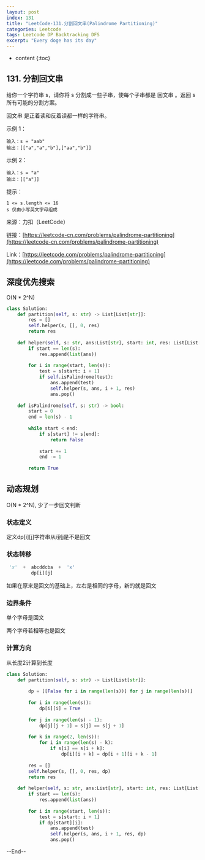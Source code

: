 ```yaml
---
layout: post
index: 131
title: "LeetCode-131.分割回文串(Palindrome Partitioning)"
categories: Leetcode
tags: Leetcode DP Backtracking DFS
excerpt: "Every doge has its day"
---
```


* content
{:toc}

## 131. 分割回文串

给你一个字符串 s，请你将 s 分割成一些子串，使每个子串都是 回文串 。返回 s 所有可能的分割方案。

回文串 是正着读和反着读都一样的字符串。

示例 1：

```
输入：s = "aab"
输出：[["a","a","b"],["aa","b"]]
```

示例 2：

```
输入：s = "a"
输出：[["a"]]
```

提示：

```
1 <= s.length <= 16
s 仅由小写英文字母组成
```

来源：力扣（LeetCode）

链接：[https://leetcode-cn.com/problems/palindrome-partitioning](https://leetcode-cn.com/problems/palindrome-partitioning)

Link：[https://leetcode.com/problems/palindrome-partitioning](https://leetcode.com/problems/palindrome-partitioning)

## 深度优先搜索

O(N * 2^N)

```python
class Solution:
    def partition(self, s: str) -> List[List[str]]:
        res = []
        self.helper(s, [], 0, res)
        return res
        
    def helper(self, s: str, ans:List[str], start: int, res: List[List[str]]):
        if start == len(s):
            res.append(list(ans))
        
        for i in range(start, len(s)):
            test = s[start: i + 1]
            if self.isPalindrome(test):
                ans.append(test)
                self.helper(s, ans, i + 1, res)
                ans.pop()
        
    def isPalindrome(self, s: str) -> bool:
        start = 0
        end = len(s) - 1
        
        while start < end:
            if s[start] != s[end]:
                return False
            
            start += 1
            end -= 1
            
        return True
```

## 动态规划

O(N * 2^N), 少了一步回文判断

### 状态定义

定义dp[i][j]字符串从i到j是不是回文

### 状态转移

```python     
 'x'  +  abcddcba  +  'x'
         dp[i][j]
```

如果在原来是回文的基础上，左右是相同的字母，新的就是回文

### 边界条件

单个字母是回文

​两个字母若相等也是回文

### 计算方向

从长度2计算到长度

```python
class Solution:
    def partition(self, s: str) -> List[List[str]]:
        
        dp = [[False for i in range(len(s))] for j in range(len(s))]
        
        for i in range(len(s)):
            dp[i][i] = True
            
        for j in range(len(s) - 1):
            dp[j][j + 1] = s[j] == s[j + 1]
            
        for k in range(2, len(s)):
            for i in range(len(s) - k):
                if s[i] == s[i + k]:
                    dp[i][i + k] = dp[i + 1][i + k - 1]
        
        res = []
        self.helper(s, [], 0, res, dp)
        return res
            
    def helper(self, s: str, ans:List[str], start: int, res: List[List[str]], dp: List[List[bool]]):
        if start == len(s):
            res.append(list(ans))
        
        for i in range(start, len(s)):
            test = s[start: i + 1]
            if dp[start][i]:
                ans.append(test)
                self.helper(s, ans, i + 1, res, dp)
                ans.pop()
```

--End--